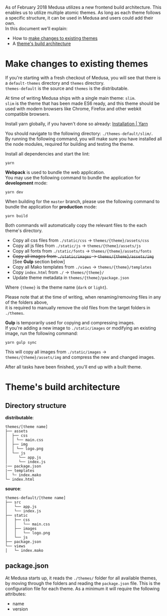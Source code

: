 As of February 2018 Medusa utilizes a new frontend build architecture. This enables us to utilize multiple atomic themes. As long as each theme follows a specific structure, it can be used in Medusa and users could add their own.  
In this document we'll explain:
* How to [make changes to existing themes](#make-changes-to-existing-themes)
* A [theme's build architecture](#themes-build-architecture)

# Make changes to existing themes
If you're starting with a fresh checkout of Medusa, you will see that there is a `default-themes` directory and `themes` directory.  
`themes-default` is the source and `themes` is the distributable.

At time of writing Medusa ships with a single main theme: `slim`.  
`slim` is the theme that has been made ES6 ready, and this theme should be used with modern browsers like Chrome, Firefox and other webkit compatible browsers.

Install yarn globally, if you haven't done so already: [Installation | Yarn](https://yarnpkg.com/lang/en/docs/install)  

You should navigate to the following directory: `./themes-default/slim/`.  
By running the following command, you will make sure you have installed all the node modules, required for building and testing the theme.  

Install all dependencies and start the lint:
```
yarn
```

**Webpack** is used to bundle the web application.  
You may use the following command to bundle the application for **development** mode:
```
yarn dev
```

When building for the `master` branch, please use the following command to bundle the application for **production** mode:
```
yarn build
```

Both commands will automatically copy the relevant files to the each theme's directory.  
* Copy all css files from `./static/css` -> `themes/{theme}/assets/css`
* Copy all js files from `./static/js` -> `themes/{theme}/assets/js`
* Copy all fonts from `./static/fonts` -> `themes/{theme}/assets/fonts`
* ~~Copy all images from `./static/images` -> `themes/{theme}/assets/img`~~  
  [See **Gulp** section below]
* Copy all Mako templates from `./views` -> `themes/{theme}/templates`
* Copy `index.html` from `./` -> `themes/{theme}/`
* Update theme metadata in `themes/{theme}/package.json`

Where `{theme}` is the theme name (`dark` or `light`).

Please note that at the time of writing, when renaming/removing files in any of the folders above,  
it is required to manually remove the old files from the target folders in `./themes`.

**Gulp** is temporarily used for copying and compressing images.  
If you're adding a new image to `./static/images` or modifying an existing image, run the following command:
```
yarn gulp sync
```
This will copy all images from `./static/images` -> `themes/{theme}/assets/img` and compress the new and changed images.

After all tasks have been finished, you'll end up with a built theme.

# Theme's build architecture

## Directory structure
**distributable**:
```
themes/[theme name]
├── assets
│  ├── css
│  │ └── main.css
│  ├── img
│  │ └── logo.png
│  └── js
│     └── app.js
│     └── index.js
|── package.json
|── templates
│  └─ index.mako
└─ index.html
```

**source**:
```
themes-default/[theme name]
├── src
│   └── app.js
│   └── index.js
├── static
│   ├── css
│   │   └── main.css
│   ├── images
│   │   └── logo.png
│   └── js
├── package.json
└── views
│   └─ index.mako
```

## package.json
At Medusa starts up, it reads the `./themes/` folder for all available themes, by moving through the folders and reading the `package.json` file. This is the configuration file for each theme.
As a minimum it will require the following attributes:
* name
* version